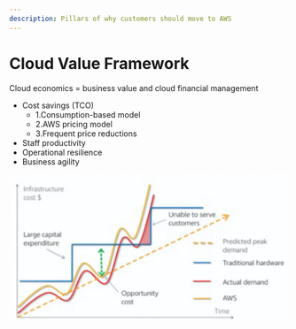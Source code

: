 ```yaml
---
description: Pillars of why customers should move to AWS
---
```


# Cloud Value Framework

Cloud economics = business value and cloud financial management

* Cost savings \(TCO\)
  * 1.Consumption-based model
  * 2.AWS pricing model
  * 3.Frequent price reductions
* Staff productivity
* Operational resilience 
* Business agility

![](../.gitbook/assets/screen-shot-2019-11-19-at-2.40.48-pm.png)

